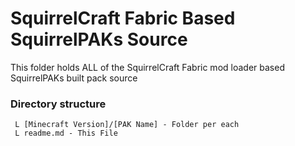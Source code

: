 # SquirrelCraft Fabric Based SquirrelPAKs Source

This folder holds ALL of the SquirrelCraft Fabric mod loader based SquirrelPAKs built pack source

### Directory structure

```
 L [Minecraft Version]/[PAK Name] - Folder per each 
 L readme.md - This File  
     
```  